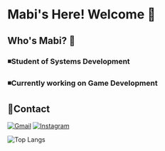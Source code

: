 # Mabi's Here! Welcome 💌

## Who's Mabi? 🐢
### ◾Student of Systems Development
### ◾Currently working on Game Development

## 🔗Contact
[![Gmail](https://img.shields.io/badge/Gmail-333333?style=for-the-badge&logo=gmail&logoColor=#D30445)](mailto:fernandeslopes16@hotmail.com)
[![Instagram](https://img.shields.io/badge/-Instagram-%23E4405F?style=for-the-badge&logo=instagram&logoColor=white)](https://www.instagram.com/f.biaah_/)

![Top Langs](https://github-readme-stats-git-masterrstaa-rickstaa.vercel.app/api/top-langs/?username=mb-fernandes&layout=compact&bg_color=000&border_color=30A3DC&title_color=E94D5F&text_color=FFF)
